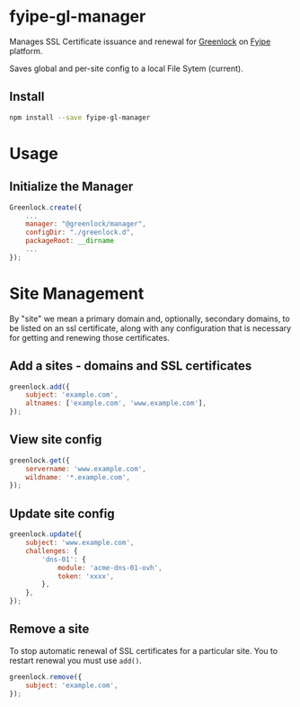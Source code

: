 # fyipe-gl-manager

Manages SSL Certificate issuance and renewal for [Greenlock](https://git.rootprojects.org/root/greenlock-manager.js) on [Fyipe](https://fyipe.com) platform.

Saves global and per-site config to a local File Sytem (current).

## Install

```bash
npm install --save fyipe-gl-manager
```

# Usage

## Initialize the Manager

```js
Greenlock.create({
    ...
    manager: "@greenlock/manager",
    configDir: "./greenlock.d",
    packageRoot: __dirname
    ...
});
```

# Site Management

By "site" we mean a primary domain and, optionally, secondary domains, to be listed on an ssl certificate,
along with any configuration that is necessary for getting and renewing those certificates.

## Add a sites - domains and SSL certificates

```js
greenlock.add({
    subject: 'example.com',
    altnames: ['example.com', 'www.example.com'],
});
```

## View site config

```js
greenlock.get({
    servername: 'www.example.com',
    wildname: '*.example.com',
});
```

## Update site config

```js
greenlock.update({
    subject: 'www.example.com',
    challenges: {
        'dns-01': {
            module: 'acme-dns-01-ovh',
            token: 'xxxx',
        },
    },
});
```

## Remove a site

To stop automatic renewal of SSL certificates for a particular site.
You to restart renewal you must use `add()`.

```js
greenlock.remove({
    subject: 'example.com',
});
```
